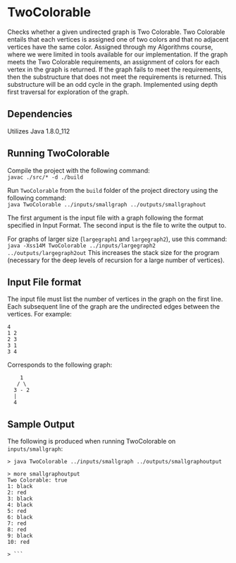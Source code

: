 # TwoColorable
Checks whether a given undirected graph is Two Colorable. Two Colorable entails that each vertices is assigned one of two colors and that no adjacent vertices have the same color. Assigned through my Algorithms course, where we were limited in tools available for our implementation. If the graph meets the Two Colorable requirements, an assignment of colors for each vertex in the graph is returned. If the graph fails to meet the requirements, then the substructure that does not meet the requirements is returned. This substructure will be an odd cycle in the graph. Implemented using depth first traversal for exploration of the graph.

## Dependencies
Utilizes Java 1.8.0_112

## Running TwoColorable
Compile the project with the following command:   
`javac ./src/* -d ./build`

Run `TwoColorable` from the `build` folder of the project directory using the following command:   
`java TwoColorable ../inputs/smallgraph ../outputs/smallgraphout`

The first argument is the input file with a graph following the format specified in <!-- TODO add link --> Input Format. The second input is the file to write the output to.

For graphs of larger size (`largegraph1` and `largegraph2`), use this command:   
`java -Xss14M TwoColorable ../inputs/largegraph2 ../outputs/largegraph2out`
This increases the stack size for the program (necessary for the deep levels of recursion for a large number of vertices).

## Input File format
The input file must list the number of vertices in the graph on the first line. Each subsequent line of the graph are the undirected edges between the vertices. For example:

```
4
1 2
2 3
3 1
3 4
```

Corresponds to the following graph:
```
    1
   / \
  3 - 2
  |
  4
```

## Sample Output
The following is produced when running TwoColorable on `inputs/smallgraph`:
```
> java TwoColorable ../inputs/smallgraph ../outputs/smallgraphoutput

> more smallgraphoutput
Two Colorable: true
1: black
2: red
3: black
4: black
5: red
6: black
7: red
8: red
9: black
10: red

> ```
